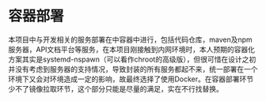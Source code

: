 # 容器部署

  本项目中与开发相关的服务部署在中容器中进行，包括代码仓库，maven及npm服务器，API文档平台等服务，在本项目刚接触到内网环境时，本人预期的容器化方案其实是systemd-nspawn（可以看作chroot的高级版），但很可惜在设计之初并没有考虑到服务器的支持情况，导致封装的所有服务都起不来，统一部署在一个环境下又会对环境造成一定的影响，故最终选择了使用Docker。在容器部署环节少不了镜像拉取环节，这个部分只能是尽量的满足，实在不行找替换。
